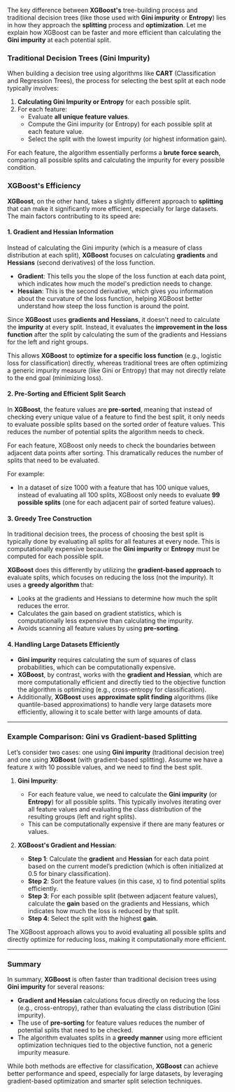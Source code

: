 The key difference between **XGBoost's** tree-building process and traditional decision trees (like those used with **Gini impurity** or **Entropy**) lies in how they approach the **splitting** process and **optimization**. Let me explain how XGBoost can be faster and more efficient than calculating the **Gini impurity** at each potential split.

### Traditional Decision Trees (Gini Impurity)

When building a decision tree using algorithms like **CART** (Classification and Regression Trees), the process for selecting the best split at each node typically involves:

1. **Calculating Gini Impurity or Entropy** for each possible split.
2. For each feature:
   - Evaluate **all unique feature values**.
   - Compute the Gini impurity (or Entropy) for each possible split at each feature value.
   - Select the split with the lowest impurity (or highest information gain).

For each feature, the algorithm essentially performs a **brute force search**, comparing all possible splits and calculating the impurity for every possible condition.

### XGBoost's Efficiency

**XGBoost**, on the other hand, takes a slightly different approach to **splitting** that can make it significantly more efficient, especially for large datasets. The main factors contributing to its speed are:

#### 1. **Gradient and Hessian Information**

Instead of calculating the Gini impurity (which is a measure of class distribution at each split), **XGBoost** focuses on calculating **gradients** and **Hessians** (second derivatives) of the loss function.

- **Gradient**: This tells you the slope of the loss function at each data point, which indicates how much the model's prediction needs to change.
- **Hessian**: This is the second derivative, which gives you information about the curvature of the loss function, helping XGBoost better understand how steep the loss function is around the point.

Since **XGBoost** uses **gradients and Hessians**, it doesn't need to calculate the **impurity** at every split. Instead, it evaluates the **improvement in the loss function** after the split by calculating the sum of the gradients and Hessians for the left and right groups.

This allows **XGBoost** to **optimize for a specific loss function** (e.g., logistic loss for classification) directly, whereas traditional trees are often optimizing a generic impurity measure (like Gini or Entropy) that may not directly relate to the end goal (minimizing loss).

#### 2. **Pre-Sorting and Efficient Split Search**

In **XGBoost**, the feature values are **pre-sorted**, meaning that instead of checking every unique value of a feature to find the best split, it only needs to evaluate possible splits based on the sorted order of feature values. This reduces the number of potential splits the algorithm needs to check.

For each feature, XGBoost only needs to check the boundaries between adjacent data points after sorting. This dramatically reduces the number of splits that need to be evaluated.

For example:
- In a dataset of size 1000 with a feature that has 100 unique values, instead of evaluating all 100 splits, XGBoost only needs to evaluate **99 possible splits** (one for each adjacent pair of sorted feature values).

#### 3. **Greedy Tree Construction**

In traditional decision trees, the process of choosing the best split is typically done by evaluating all splits for all features at every node. This is computationally expensive because the **Gini impurity** or **Entropy** must be computed for each possible split.

**XGBoost** does this differently by utilizing the **gradient-based approach** to evaluate splits, which focuses on reducing the loss (not the impurity). It uses a **greedy algorithm** that:
- Looks at the gradients and Hessians to determine how much the split reduces the error.
- Calculates the gain based on gradient statistics, which is computationally less expensive than calculating the impurity.
- Avoids scanning all feature values by using **pre-sorting**.

#### 4. **Handling Large Datasets Efficiently**

- **Gini impurity** requires calculating the sum of squares of class probabilities, which can be computationally expensive.
- **XGBoost**, by contrast, works with the **gradient and Hessian**, which are more computationally efficient and directly tied to the objective function the algorithm is optimizing (e.g., cross-entropy for classification).
- Additionally, **XGBoost** uses **approximate split finding** algorithms (like quantile-based approximations) to handle very large datasets more efficiently, allowing it to scale better with large amounts of data.

---

### Example Comparison: Gini vs Gradient-based Splitting

Let’s consider two cases: one using **Gini impurity** (traditional decision tree) and one using **XGBoost** (with gradient-based splitting). Assume we have a feature `X` with 10 possible values, and we need to find the best split.

1. **Gini Impurity**:
   - For each feature value, we need to calculate the **Gini impurity** (or **Entropy**) for all possible splits. This typically involves iterating over all feature values and evaluating the class distribution of the resulting groups (left and right splits).
   - This can be computationally expensive if there are many features or values.

2. **XGBoost's Gradient and Hessian**:
   - **Step 1**: Calculate the **gradient** and **Hessian** for each data point based on the current model’s prediction (which is often initialized at 0.5 for binary classification).
   - **Step 2**: Sort the feature values (in this case, `X`) to find potential splits efficiently.
   - **Step 3**: For each possible split (between adjacent feature values), calculate the **gain** based on the gradients and Hessians, which indicates how much the loss is reduced by that split.
   - **Step 4**: Select the split with the highest **gain**.

The XGBoost approach allows you to avoid evaluating all possible splits and directly optimize for reducing loss, making it computationally more efficient.

---

### Summary

In summary, **XGBoost** is often faster than traditional decision trees using **Gini impurity** for several reasons:
- **Gradient and Hessian** calculations focus directly on reducing the loss (e.g., cross-entropy), rather than evaluating the class distribution (Gini impurity).
- The use of **pre-sorting** for feature values reduces the number of potential splits that need to be checked.
- The algorithm evaluates splits in a **greedy manner** using more efficient optimization techniques tied to the objective function, not a generic impurity measure.

While both methods are effective for classification, **XGBoost** can achieve better performance and speed, especially for large datasets, by leveraging gradient-based optimization and smarter split selection techniques.